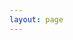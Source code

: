 ```yaml
---
layout: page
---
```


<script lang="ts" setup>
import navigation from '../../.vitepress/views/navigation.vue';
</script>

<navigation 
    uid="48a68f91-784c-4f66-a572-e9c6e1df5d56"
    :superlink="[
        {
            title: 'Three.js',
            icon: '/images/threejs.ico',
            href: 'https://threejs.org/',
            description: 'JavaScript 3D library',
        }
    ]"
/>

<style>
.VPPage {
  padding: 0 20px;
}
</style>

